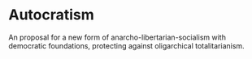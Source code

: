 # Autocratism
An proposal for a new form of anarcho-libertarian-socialism with democratic foundations, protecting against oligarchical totalitarianism.
